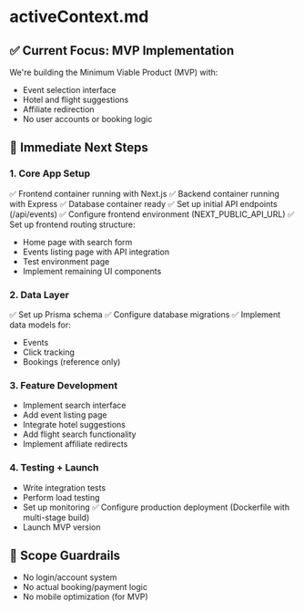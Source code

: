 # activeContext.md

## ✅ Current Focus: MVP Implementation

We're building the Minimum Viable Product (MVP) with:

- Event selection interface
- Hotel and flight suggestions
- Affiliate redirection
- No user accounts or booking logic

## 🧭 Immediate Next Steps

### 1. Core App Setup

✅ Frontend container running with Next.js
✅ Backend container running with Express
✅ Database container ready
✅ Set up initial API endpoints (/api/events)
✅ Configure frontend environment (NEXT_PUBLIC_API_URL)
✅ Set up frontend routing structure:
  - Home page with search form
  - Events listing page with API integration
  - Test environment page
- Implement remaining UI components

### 2. Data Layer

✅ Set up Prisma schema
✅ Configure database migrations
✅ Implement data models for:
  - Events
  - Click tracking
  - Bookings (reference only)

### 3. Feature Development

- Implement search interface
- Add event listing page
- Integrate hotel suggestions
- Add flight search functionality
- Implement affiliate redirects

### 4. Testing + Launch

- Write integration tests
- Perform load testing
- Set up monitoring
✅ Configure production deployment (Dockerfile with multi-stage build)
- Launch MVP version

## 🧱 Scope Guardrails

- No login/account system
- No actual booking/payment logic
- No mobile optimization (for MVP)

